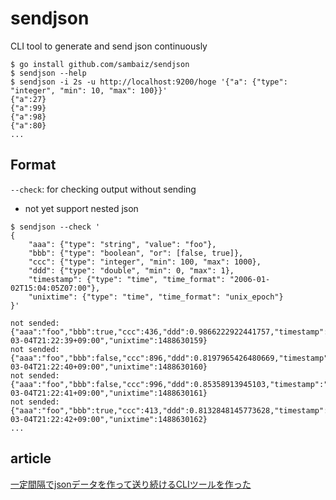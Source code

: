 # sendjson

CLI tool to generate and send json continuously

```
$ go install github.com/sambaiz/sendjson
$ sendjson --help
$ sendjson -i 2s -u http://localhost:9200/hoge '{"a": {"type": "integer", "min": 10, "max": 100}}'
{"a":27}
{"a":99}
{"a":98}
{"a":80}
...
```

## Format

`--check`: for checking output without sending

- not yet support nested json

```
$ sendjson --check '
{
    "aaa": {"type": "string", "value": "foo"},
    "bbb": {"type": "boolean", "or": [false, true]},
    "ccc": {"type": "integer", "min": 100, "max": 1000},
    "ddd": {"type": "double", "min": 0, "max": 1},
    "timestamp": {"type": "time", "time_format": "2006-01-02T15:04:05Z07:00"},
    "unixtime": {"type": "time", "time_format": "unix_epoch"}
}'
```

```
not sended: {"aaa":"foo","bbb":true,"ccc":436,"ddd":0.9866222922441757,"timestamp":"2017-03-04T21:22:39+09:00","unixtime":1488630159}
not sended: {"aaa":"foo","bbb":false,"ccc":896,"ddd":0.8197965426480669,"timestamp":"2017-03-04T21:22:40+09:00","unixtime":1488630160}
not sended: {"aaa":"foo","bbb":false,"ccc":996,"ddd":0.85358913945103,"timestamp":"2017-03-04T21:22:41+09:00","unixtime":1488630161}
not sended: {"aaa":"foo","bbb":true,"ccc":413,"ddd":0.8132848145773628,"timestamp":"2017-03-04T21:22:42+09:00","unixtime":1488630162}
...
```

## article

[一定間隔でjsonデータを作って送り続けるCLIツールを作った](http://sambaiz.net/article/76/)